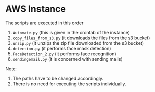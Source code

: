 # AWS Instance

The scripts are executed in this order

1) ```Automate.py``` (this is given in the crontab of the instance)
2) ```copy_files_from_s3.py``` (it downloads the files from the s3 bucket)
3) ```unzip.py``` (it unzips the zip file downloaded from the s3 bucket)
4) ```detection.py``` (it performs face mask detection)
5) ```FaceDetection_2.py``` (it performs face recognition)
6) ```sendingemail.py``` (it is concerned with sending mails)


Note:
1. The paths have to be changed accordingly.
2. There is no need for executing the scripts individually.
